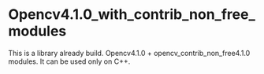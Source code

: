 # Opencv4.1.0_with_contrib_non_free_modules
This is a library already build. Opencv4.1.0 + opencv_contrib_non_free4.1.0 modules.
It can be used only on C++.
